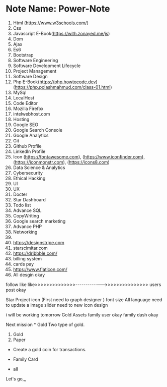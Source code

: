 # Note Name: Power-Note
1. Html (https://www.w3schools.com/)
2. Css 
3. Javascript E-Book(https://with.zonayed.me/js)
4. Dom
5. Ajax
6. Es6
7. Bootstrap
8. Software Engineering
9. Software Development Lifecycle
10. Project Management
11. Software Design
12. Php E-Book(https://php.howtocode.dev) (https://php.polashmahmud.com/class-01.html)
13. MySql
14. LocalHost
15. Code Editor
16. Mozilla Firefox
17. intelwebhost.com
18. Hosting
19. Google SEO                                                                                                                
20. Google Search Console
21. Google Analytics
22. Git
23. Github Profile
24. LinkedIn Profile
25. Icon (https://fontawesome.com), (https://www.iconfinder.com), (https://iconmonstr.com), (https://icons8.com)
26. Data Science & Analytics
27. Cybersecurity
28. Ethical Hacking
29. UI 
30. UX
31. Docter
32. Star Dashboard 
33. Todo list
34. Advance SQL 
35. CopyWriting
36. Google search marketing 
37. Advance PHP 
38. Networking
51. 
57. https://designstripe.com
59. starscimitar.com
62. https://dribbble.com/
65. billing system 
66. cards pay
75. https://www.flaticon.com/
76. All desgin okay

follow 
like 
like>>>>>>>>>>>>>>------------->>>>>>>>>>>>>>> users
post okay

Star Project
icon           (First need to graph designer )
font size
All language
need to update a image slider
need to new icon design

i will be working tomorrow
Gold
Assets
family user okay
family dash okay

Next mission *
Gold 
Two type of gold.
1. Gold
2. Paper
* Create a gold coin for transactions.

* Family Card
* all 
  
Let's go,,,
